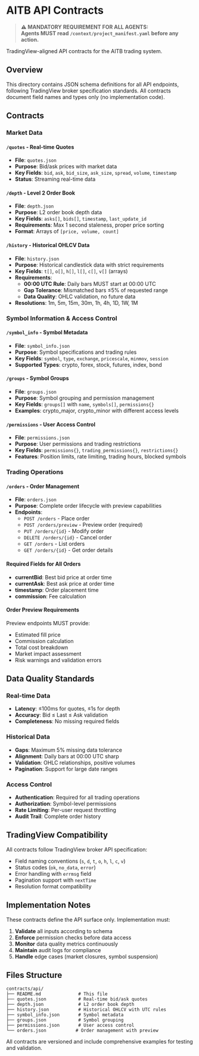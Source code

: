 # AITB API Contracts

> **⚠️ MANDATORY REQUIREMENT FOR ALL AGENTS:**  
> **Agents MUST read `/context/project_manifest.yaml` before any action.**

TradingView-aligned API contracts for the AITB trading system.

## Overview

This directory contains JSON schema definitions for all API endpoints, following TradingView broker specification standards. All contracts document field names and types only (no implementation code).

## Contracts

### Market Data

#### `/quotes` - Real-time Quotes
- **File**: `quotes.json`
- **Purpose**: Bid/ask prices with market data
- **Key Fields**: `bid`, `ask`, `bid_size`, `ask_size`, `spread`, `volume`, `timestamp`
- **Status**: Streaming real-time data

#### `/depth` - Level 2 Order Book
- **File**: `depth.json` 
- **Purpose**: L2 order book depth data
- **Key Fields**: `asks[]`, `bids[]`, `timestamp`, `last_update_id`
- **Requirements**: Max 1 second staleness, proper price sorting
- **Format**: Arrays of `[price, volume, count]`

#### `/history` - Historical OHLCV Data
- **File**: `history.json`
- **Purpose**: Historical candlestick data with strict requirements
- **Key Fields**: `t[]`, `o[]`, `h[]`, `l[]`, `c[]`, `v[]` (arrays)
- **Requirements**: 
  - **00:00 UTC Rule**: Daily bars MUST start at 00:00 UTC
  - **Gap Tolerance**: Mismatched bars ≤5% of requested range
  - **Data Quality**: OHLC validation, no future data
- **Resolutions**: 1m, 5m, 15m, 30m, 1h, 4h, 1D, 1W, 1M

### Symbol Information & Access Control

#### `/symbol_info` - Symbol Metadata
- **File**: `symbol_info.json`
- **Purpose**: Symbol specifications and trading rules
- **Key Fields**: `symbol`, `type`, `exchange`, `pricescale`, `minmov`, `session`
- **Supported Types**: crypto, forex, stock, futures, index, bond

#### `/groups` - Symbol Groups
- **File**: `groups.json`
- **Purpose**: Symbol grouping and permission management
- **Key Fields**: `groups[]` with `name`, `symbols[]`, `permissions{}`
- **Examples**: crypto_major, crypto_minor with different access levels

#### `/permissions` - User Access Control
- **File**: `permissions.json`
- **Purpose**: User permissions and trading restrictions
- **Key Fields**: `permissions{}`, `trading_permissions{}`, `restrictions{}`
- **Features**: Position limits, rate limiting, trading hours, blocked symbols

### Trading Operations

#### `/orders` - Order Management
- **File**: `orders.json`
- **Purpose**: Complete order lifecycle with preview capabilities
- **Endpoints**:
  - `POST /orders` - Place order
  - `POST /orders/preview` - Preview order (required)
  - `PUT /orders/{id}` - Modify order
  - `DELETE /orders/{id}` - Cancel order
  - `GET /orders` - List orders
  - `GET /orders/{id}` - Get order details

#### Required Fields for All Orders
- **currentBid**: Best bid price at order time
- **currentAsk**: Best ask price at order time  
- **timestamp**: Order placement time
- **commission**: Fee calculation

#### Order Preview Requirements
Preview endpoints MUST provide:
- Estimated fill price
- Commission calculation
- Total cost breakdown
- Market impact assessment
- Risk warnings and validation errors

## Data Quality Standards

### Real-time Data
- **Latency**: ≤100ms for quotes, ≤1s for depth
- **Accuracy**: Bid ≤ Last ≤ Ask validation
- **Completeness**: No missing required fields

### Historical Data  
- **Gaps**: Maximum 5% missing data tolerance
- **Alignment**: Daily bars at 00:00 UTC sharp
- **Validation**: OHLC relationships, positive volumes
- **Pagination**: Support for large date ranges

### Access Control
- **Authentication**: Required for all trading operations
- **Authorization**: Symbol-level permissions
- **Rate Limiting**: Per-user request throttling
- **Audit Trail**: Complete order history

## TradingView Compatibility

All contracts follow TradingView broker API specification:
- Field naming conventions (`s`, `d`, `t`, `o`, `h`, `l`, `c`, `v`)
- Status codes (`ok`, `no_data`, `error`)
- Error handling with `errmsg` field
- Pagination support with `nextTime`
- Resolution format compatibility

## Implementation Notes

These contracts define the API surface only. Implementation must:

1. **Validate** all inputs according to schema
2. **Enforce** permission checks before data access
3. **Monitor** data quality metrics continuously  
4. **Maintain** audit logs for compliance
5. **Handle** edge cases (market closures, symbol suspension)

## Files Structure

```
contracts/api/
├── README.md              # This file
├── quotes.json            # Real-time bid/ask quotes
├── depth.json             # L2 order book depth  
├── history.json           # Historical OHLCV with UTC rules
├── symbol_info.json       # Symbol metadata
├── groups.json            # Symbol grouping
├── permissions.json       # User access control
└── orders.json           # Order management with preview
```

All contracts are versioned and include comprehensive examples for testing and validation.